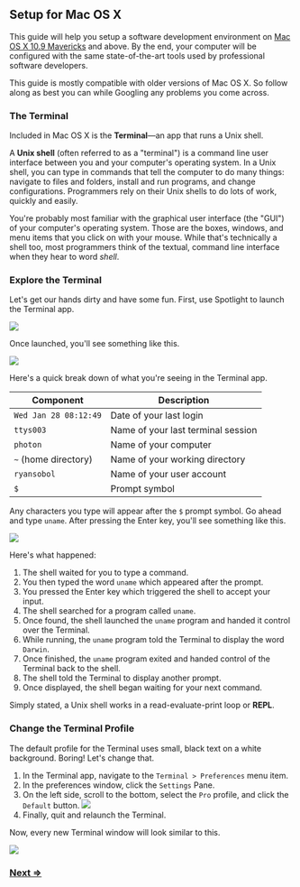 Setup for Mac OS X
------------------

This guide will help you setup a software development environment on [Mac OS X 10.9 Mavericks](https://www.apple.com/osx/) and above. By the end, your computer will be configured with the same state-of-the-art tools used by professional software developers.

This guide is mostly compatible with older versions of Mac OS X. So follow along as best you can while Googling any problems you come across.


### The Terminal

Included in Mac OS X is the **Terminal**—an app that runs a Unix shell.

A **Unix shell** (often referred to as a "terminal") is a command line user interface between you and your computer's operating system. In a Unix shell, you can type in commands that tell the computer to do many things: navigate to files and folders, install and run programs, and change configurations. Programmers rely on their Unix shells to do lots of work, quickly and easily.

You're probably most familiar with the graphical user interface (the "GUI") of your computer's operating system. Those are the boxes, windows, and menu items that you click on with your mouse. While that's technically a shell too, most programmers think of the textual, command line interface when they hear to word _shell_.


### Explore the Terminal

Let's get our hands dirty and have some fun. First, use Spotlight to launch the Terminal app.

![](https://i.imgur.com/dvrwugy.jpg)

Once launched, you'll see something like this.

![](https://i.imgur.com/7d6GeeO.png)

Here's a quick break down of what you're seeing in the Terminal app.

| Component             | Description                            |
| --------------------- | -------------------------------------- |
| `Wed Jan 28 08:12:49` | Date of your last login                |
| `ttys003`             | Name of your last terminal session     |
| `photon`              | Name of your computer                  |
| `~` (home directory)  | Name of your working directory         |
| `ryansobol`           | Name of your user account              |
| `$`                   | Prompt symbol                          |

Any characters you type will appear after the `$` prompt symbol. Go ahead and type `uname`. After pressing the Enter key, you'll see something like this.

![](https://i.imgur.com/eGnT4NZ.png)

Here's what happened:

1. The shell waited for you to type a command.
1. You then typed the word `uname` which appeared after the prompt.
1. You pressed the Enter key which triggered the shell to accept your input.
1. The shell searched for a program called `uname`.
1. Once found, the shell launched the `uname` program and handed it control over the Terminal.
1. While running, the `uname` program told the Terminal to display the word `Darwin`.
1. Once finished, the `uname` program exited and handed control of the Terminal back to the shell.
1. The shell told the Terminal to display another prompt.
1. Once displayed, the shell began waiting for your next command.

Simply stated, a Unix shell works in a read-evaluate-print loop or **REPL**.


### Change the Terminal Profile

The default profile for the Terminal uses small, black text on a white background. Boring! Let's change that.

1. In the Terminal app, navigate to the `Terminal > Preferences` menu item.
1. In the preferences window, click the `Settings` Pane.
1. On the left side, scroll to the bottom, select the `Pro` profile, and click the `Default` button. ![](https://i.imgur.com/TQmcT8A.png)
1. Finally, quit and relaunch the Terminal.

Now, every new Terminal window will look similar to this.

![](https://i.imgur.com/87bHvEF.png)


### [Next ⇒](2_atom.md)
